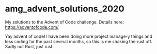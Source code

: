 # amg_advent_solutions_2020
My solutions to the Advent of Code challenge. Details here: https://adventofcode.com/

Yay advent of code! I have been doing more project manage-y things and less coding for the past several months, so this is me shaking the rust off. Sadly not Rust, just rust. 
